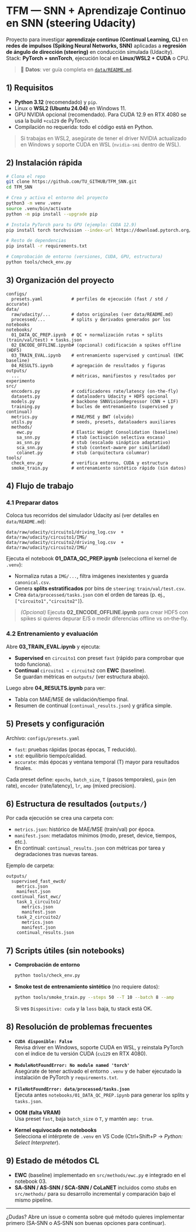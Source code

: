 # TFM — SNN + Aprendizaje Continuo en SNN (steering Udacity)

Proyecto para investigar **aprendizaje continuo (Continual Learning, CL)** en **redes de impulsos (Spiking Neural Networks, SNN)** aplicadas a **regresión de ángulo de dirección (steering)** en conducción simulada (Udacity).  
Stack: **PyTorch + snnTorch**, ejecución local en **Linux/WSL2 + CUDA** o CPU.

> 📁 **Datos**: ver guía completa en [`data/README.md`](data/README.md).


## 1) Requisitos

- **Python 3.12** (recomendado) y `pip`.
- Linux o **WSL2 (Ubuntu 24.04)** en Windows 11.
- GPU NVIDIA opcional (recomendado). Para CUDA 12.9 en RTX 4080 se usa la build `+cu129` de PyTorch.
- Compilación no requerida: todo el código está en Python.

> Si trabajas en WSL2, asegúrate de tener el driver NVIDIA actualizado en Windows y soporte CUDA en WSL (`nvidia-smi` dentro de WSL).


## 2) Instalación rápida

```bash
# Clona el repo
git clone https://github.com/TU_GITHUB/TFM_SNN.git
cd TFM_SNN

# Crea y activa el entorno del proyecto
python3 -m venv .venv
source .venv/bin/activate
python -m pip install --upgrade pip

# Instala PyTorch para tu GPU (ejemplo: CUDA 12.9)
pip install torch torchvision --index-url https://download.pytorch.org/whl/cu129

# Resto de dependencias
pip install -r requirements.txt

# Comprobación de entorno (versiones, CUDA, GPU, estructura)
python tools/check_env.py
```


## 3) Organización del proyecto

```
configs/
  presets.yaml           # perfiles de ejecución (fast / std / accurate)
data/
  raw/udacity/...        # datos originales (ver data/README.md)
  processed/...          # splits y derivados generados por los notebooks
notebooks/
  01_DATA_QC_PREP.ipynb  # QC + normalización rutas + splits (train/val/test) + tasks.json
  02_ENCODE_OFFLINE.ipynb# (opcional) codificación a spikes offline (HDF5)
  03_TRAIN_EVAL.ipynb    # entrenamiento supervised y continual (EWC baseline)
  04_RESULTS.ipynb       # agregación de resultados y figuras
outputs/
  ...                    # métricas, manifiestos y resultados por experimento
src/
  encoders.py            # codificadores rate/latency (on-the-fly)
  datasets.py            # dataloaders Udacity + HDF5 opcional
  models.py              # backbone SNNVisionRegressor (CNN + LIF)
  training.py            # bucles de entrenamiento (supervised y continual)
  metrics.py             # MAE/MSE y BWT (olvido)
  utils.py               # seeds, presets, dataloaders auxiliares
  methods/
    ewc.py               # Elastic Weight Consolidation (baseline)
    sa_snn.py            # stub (activación selectiva escasa)
    as_snn.py            # stub (escalado sináptico adaptativo)
    sca_snn.py           # stub (context-aware por similaridad)
    colanet.py           # stub (arquitectura columnar)
tools/
  check_env.py           # verifica entorno, CUDA y estructura
  smoke_train.py         # entrenamiento sintético rápido (sin datos)
```


## 4) Flujo de trabajo

### 4.1 Preparar datos
Coloca tus recorridos del simulador Udacity así (ver detalles en `data/README.md`):
```
data/raw/udacity/circuito1/driving_log.csv  +  data/raw/udacity/circuito1/IMG/
data/raw/udacity/circuito2/driving_log.csv  +  data/raw/udacity/circuito2/IMG/
```

Ejecuta el notebook **01_DATA_QC_PREP.ipynb** (selecciona el kernel de `.venv`):
- Normaliza rutas a `IMG/...`, filtra imágenes inexistentes y guarda `canonical.csv`.
- Genera **splits estratificados** por bins de `steering`: `train/val/test.csv`.
- Crea `data/processed/tasks.json` con el orden de tareas (p. ej., `["circuito1","circuito2"]`).

> *(Opcional)* Ejecuta **02_ENCODE_OFFLINE.ipynb** para crear HDF5 con spikes si quieres depurar E/S o medir diferencias offline vs on‑the‑fly.


### 4.2 Entrenamiento y evaluación
Abre **03_TRAIN_EVAL.ipynb** y ejecuta:
- **Supervised** en `circuito1` con preset `fast` (rápido para comprobar que todo funciona).
- **Continual** `circuito1 → circuito2` con **EWC** (baseline).  
Se guardan métricas en `outputs/` (ver estructura abajo).

Luego abre **04_RESULTS.ipynb** para ver:
- Tabla con MAE/MSE de validación/tiempo final.
- Resumen de continual (`continual_results.json`) y gráfica simple.


## 5) Presets y configuración

Archivo: `configs/presets.yaml`

- `fast`: pruebas rápidas (pocas épocas, T reducido).  
- `std`: equilibrio tiempo/calidad.  
- `accurate`: más épocas y ventana temporal (T) mayor para resultados finales.

Cada preset define: `epochs`, `batch_size`, `T` (pasos temporales), `gain` (en rate), `encoder` (rate/latency), `lr`, `amp` (mixed precision).


## 6) Estructura de resultados (`outputs/`)

Por cada ejecución se crea una carpeta con:
- `metrics.json`: histórico de MAE/MSE (train/val) por época.
- `manifest.json`: metadatos mínimos (modo, preset, device, tiempos, etc.).
- En continual: `continual_results.json` con métricas por tarea y degradaciones tras nuevas tareas.

Ejemplo de carpeta:
```
outputs/
  supervised_fast_ewc0/
    metrics.json
    manifest.json
  continual_fast_ewc/
    task_1_circuito1/
      metrics.json
      manifest.json
    task_2_circuito2/
      metrics.json
      manifest.json
    continual_results.json
```


## 7) Scripts útiles (sin notebooks)

- **Comprobación de entorno**
  ```bash
  python tools/check_env.py
  ```

- **Smoke test de entrenamiento sintético** (no requiere datos):
  ```bash
  python tools/smoke_train.py --steps 50 --T 10 --batch 8 --amp
  ```
  Si ves `Dispositivo: cuda` y la `loss` baja, tu stack está OK.


## 8) Resolución de problemas frecuentes

- **`CUDA disponible: False`**  
  Revisa driver en Windows, soporte CUDA en WSL, y reinstala PyTorch con el índice de tu versión CUDA (`cu129` en RTX 4080).

- **`ModuleNotFoundError: No module named 'torch'`**  
  Asegúrate de tener activado el entorno `.venv` y de haber ejecutado la instalación de PyTorch y `requirements.txt`.

- **`FileNotFoundError: data/processed/tasks.json`**  
  Ejecuta antes `notebooks/01_DATA_QC_PREP.ipynb` para generar los splits y `tasks.json`.

- **OOM (falta VRAM)**  
  Usa preset `fast`, baja `batch_size` o `T`, y mantén `amp: true`.

- **Kernel equivocado en notebooks**  
  Selecciona el intérprete de `.venv` en VS Code (Ctrl+Shift+P → *Python: Select Interpreter*).


## 9) Estado de métodos CL

- **EWC** (baseline) implementado en `src/methods/ewc.py` e integrado en el notebook 03.  
- **SA‑SNN / AS‑SNN / SCA‑SNN / CoLaNET** incluidos como *stubs* en `src/methods/` para su desarrollo incremental y comparación bajo el mismo pipeline.


---

¿Dudas? Abre un issue o comenta sobre qué método quieres implementar primero (SA‑SNN o AS‑SNN son buenas opciones para continuar).
